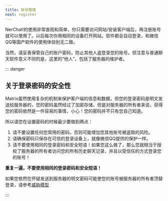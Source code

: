 ```yaml
---
title: 账号管理
next: register
---
```


NerChat!的使用非常直观和简单，你只需要访问网站/安装客户端后，再注册账号就可以使用了。以后每次你用相同的设备打开网站，软件都会自动登录，和微信QQ等国产软件的使用体验别无二致。

当然，请妥善保管自己的账户密码，防止其他人盗登录您的账号。但注意与普通聊天软件意义不同的是，这里的“他人”，包括了服务器的维护者。


::: danger

## 关于登录密码的安全性

Matrix虽然使用复杂的机制来保护客户端的信息和数据，但您的登录密码是明文发送给服务器的，您的密码虽然经过了加密存储，但是对服务器的所有者来说，获得您的密码依然是一件容易的事情，小心！您的密码并不只有您自己知道。

所以请您在设置密码的时候最少要做到两点：

1. 请不要设置任何您常用的密码，否则可能增加您其他账号被盗取的风险。
2. 请确保密码只保存在可信的登录设备上，就像微信QQ提供的保护一样。
3. 请不要使用相同的登录密码和安全短语！如果您这么做了，那么您就相当于授权了服务器的所有者访问您的所有历史聊天记录，并且以受信任的方式登录您的账号！

**重复一遍，不要使用相同的登录密码和安全短语！**

如果您依然在怀疑发送到服务器的明文密码可能使您的账号被服务器的所有者顶替登录，请参考[威胁模型](../security/device_and_secret/#威胁模型)

:::